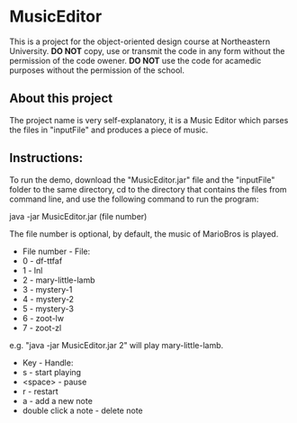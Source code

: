 # MusicEditor

This is a project for the object-oriented design course at Northeastern University.
**DO NOT** copy, use or transmit the code in any form without the permission of the code owener.
**DO NOT** use the code for acamedic purposes without the permission of the school.


## About this project
The project name is very self-explanatory, it is a Music Editor which parses the files in "inputFile" and produces a piece of music.

## Instructions:
To run the demo, download the "MusicEditor.jar" file and the "inputFile" folder to the same directory, cd to the directory that contains the files from command line, and use the following command to run the program:

java -jar MusicEditor.jar (file number)

The file number is optional, by default, the music of MarioBros is played.

* File number - File:
* 0 - df-ttfaf
* 1 - lnl
* 2 - mary-little-lamb
* 3 - mystery-1
* 4 - mystery-2
* 5 - mystery-3
* 6 - zoot-lw
* 7 - zoot-zl

e.g. "java -jar MusicEditor.jar 2" will play mary-little-lamb.


* Key - Handle:
* s - start playing
* \<space> - pause
* r - restart
* a - add a new note
* double click a note - delete note
